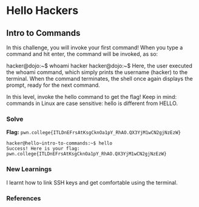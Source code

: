 # Hello Hackers

## Intro to Commands
In this challenge, you will invoke your first command! When you type a command and hit enter, the command will be invoked, as so:

hacker@dojo:~$ whoami
hacker
hacker@dojo:~$
Here, the user executed the whoami command, which simply prints the username (hacker) to the terminal. When the command terminates, the shell once again displays the prompt, ready for the next command.

In this level, invoke the hello command to get the flag! Keep in mind: commands in Linux are case sensitive: hello is different from HELLO.

### Solve
**Flag:** `pwn.college{ITLDnEFrsAtKsgCknOa1pY_RhAO.QX3YjM1wCN2gjNzEzW}`
```
hacker@hello~intro-to-commands:~$ hello
Success! Here is your flag:
pwn.college{ITLDnEFrsAtKsgCknOa1pY_RhAO.QX3YjM1wCN2gjNzEzW}
```

### New Learnings
I learnt how to link SSH keys and get comfortable using the terminal.

### References

